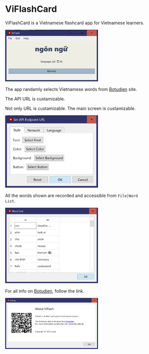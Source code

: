 # ViFlashCard

ViFlashCard is a Vietnamese flashcard app for Vietnamese learners.

<img src="images/ViFlash-main.png" title="ViFlash Main Window" width=300/>

The app randamly selects Vietnamese words from <a href="https://botudien.pythonanywhere.com/" title="Botudien">Botudien</a> site. 

The API URL is custamizable.

Not only URL is custamizable. The main screen is custamizable.

<img src="images/ViFlash-Settings.png" title="ViFlash Settings" width=300/>


All the words shown are recorded and accessible from <code>File|Word List</code>. 

<img src="images/ViFlash-history.png" title="ViFlash Word List" width=300/>

For all info on <a href="https://botudien.pythonanywhere.com/" title="Botudien">Botudien</a>, follow the link.

<img src="images/ViFlash-About.png" title="About ViFlash" width=300 />
